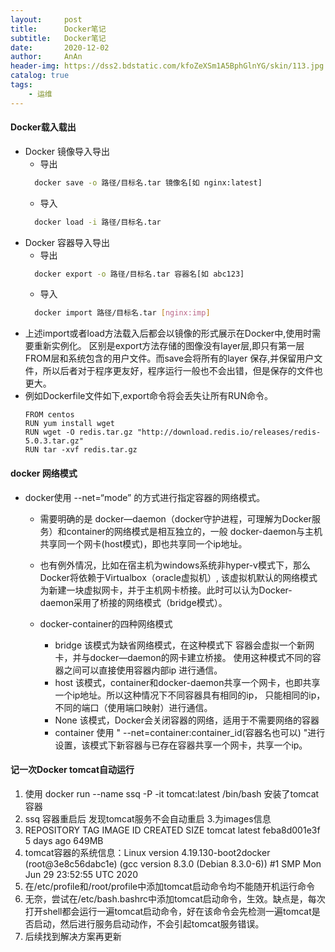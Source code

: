 ```yaml
---
layout:     post
title:      Docker笔记
subtitle:   Docker笔记
date:       2020-12-02
author:     AnAn
header-img: https://dss2.bdstatic.com/kfoZeXSm1A5BphGlnYG/skin/113.jpg
catalog: true
tags:
    - 运维
---
```

#### Docker载入载出
- Docker 镜像导入导出
  - 导出
  ```bash
    docker save -o 路径/目标名.tar 镜像名[如 nginx:latest] 
  ```
  - 导入
  ```bash
    docker load -i 路径/目标名.tar
  ```
- Docker 容器导入导出
  - 导出
  ```bash
    docker export -o 路径/目标名.tar 容器名[如 abc123]  
  ```
  - 导入
  ```bash
    docker import 路径/目标名.tar [nginx:imp] 
  ```
- 上述import或者load方法载入后都会以镜像的形式展示在Docker中,使用时需要重新实例化。
区别是export方法存储的图像没有layer层,即只有第一层FROM层和系统包含的用户文件。而save会将所有的layer
保存,并保留用户文件，所以后者对于程序更友好，程序运行一般也不会出错，但是保存的文件也更大。
- 例如Dockerfile文件如下,export命令将会丢失让所有RUN命令。
    ```
    FROM centos
    RUN yum install wget
    RUN wget -O redis.tar.gz "http://download.redis.io/releases/redis-5.0.3.tar.gz"
    RUN tar -xvf redis.tar.gz  
    ```
#### docker 网络模式
- docker使用 --net=“mode” 的方式进行指定容器的网络模式。

  - 需要明确的是 docker—daemon（docker守护进程，可理解为Docker服务）和container的网络模式是相互独立的，一般
  docker-daemon与主机共享同一个网卡(host模式)，即也共享同一个ip地址。

  - 也有例外情况，比如在宿主机为windows系统非hyper-v模式下，那么Docker将依赖于Virtualbox（oracle虚拟机）,
  该虚拟机默认的网络模式为新建一块虚拟网卡，并于主机网卡桥接。此时可以认为Docker-daemon采用了桥接的网络模式（bridge模式）。

  - docker-container的四种网络模式
    - bridge 该模式为缺省网络模式，在这种模式下 容器会虚拟一个新网卡，并与docker—daemon的网卡建立桥接。
    使用这种模式不同的容器之间可以直接使用容器内部ip 进行通信。
    - host 该模式，container和docker-daemon共享一个网卡，也即共享一个ip地址。所以这种情况下不同容器具有相同的ip，
    只能相同的ip，不同的端口（使用端口映射）进行通信。
    - None 该模式，Docker会关闭容器的网络，适用于不需要网络的容器
    - container 使用 " --net=container:container_id(容器名也可以) "进行设置，该模式下新容器与已存在容器共享一个网卡，共享一个ip。

#### 记一次Docker tomcat自动运行
1. 使用 docker run --name ssq -P -it tomcat:latest /bin/bash 安装了tomcat容器
2. ssq 容器重启后 发现tomcat服务不会自动重启 3.为images信息
3.  REPOSITORY   TAG       IMAGE ID       CREATED        SIZE
    tomcat       latest    feba8d001e3f   5 days ago     649MB
4. tomcat容器的系统信息：Linux version 4.19.130-boot2docker (root@3e8c56dabc1e) (gcc version 8.3.0 (Debian 8.3.0-6)) #1 SMP Mon Jun 29 23:52:55 UTC 2020
5. 在/etc/profile和/root/profile中添加tomcat启动命令均不能随开机运行命令
6. 无奈，尝试在/etc/bash.bashrc中添加tomcat启动命令，生效。缺点是，每次打开shell都会运行一遍tomcat启动命令，好在该命令会先检测一遍tomcat是否启动，然后进行服务启动动作，不会引起tomcat服务错误。
7. 后续找到解决方案再更新

